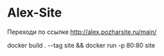 ﻿# Alex-Site

Переходи по ссылке http://alex.pozharsite.ru/main/

docker build . --tag site && docker run -p 80:80 site 
